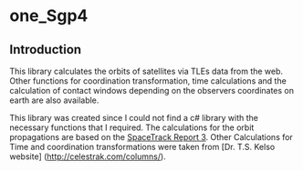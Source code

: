 # one_Sgp4

## Introduction

This library calculates the orbits of satellites via TLEs data from the web. Other functions for coordination transformation, time calculations and the calculation of contact windows depending on the observers coordinates on earth are also available. 

This library was created since I could not find a c# library with the necessary functions that I required. The calculations for the orbit propagations are based on the [SpaceTrack Report 3](https://celestrak.com/NORAD/documentation/spacetrk.pdf). Other Calculations for Time and coordination transformations were taken from [Dr. T.S. Kelso website] (http://celestrak.com/columns/).
